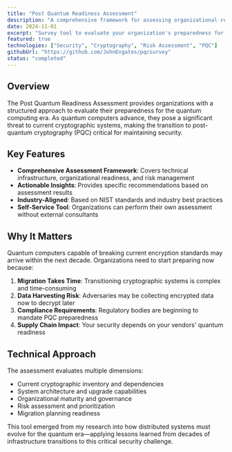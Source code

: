 ```yaml
---
title: "Post Quantum Readiness Assessment"
description: "A comprehensive framework for assessing organizational readiness for post-quantum cryptography migration"
date: 2024-11-01
excerpt: "Survey tool to evaluate your organization's preparedness for the quantum computing era and the necessary cryptographic transitions."
featured: true
technologies: ["Security", "Cryptography", "Risk Assessment", "PQC"]
githubUrl: "https://github.com/JohnEngates/pqcsurvey"
status: "completed"
---
```


## Overview

The Post Quantum Readiness Assessment provides organizations with a structured approach to evaluate their preparedness for the quantum computing era. As quantum computers advance, they pose a significant threat to current cryptographic systems, making the transition to post-quantum cryptography (PQC) critical for maintaining security.

## Key Features

- **Comprehensive Assessment Framework**: Covers technical infrastructure, organizational readiness, and risk management
- **Actionable Insights**: Provides specific recommendations based on assessment results
- **Industry-Aligned**: Based on NIST standards and industry best practices
- **Self-Service Tool**: Organizations can perform their own assessment without external consultants

## Why It Matters

Quantum computers capable of breaking current encryption standards may arrive within the next decade. Organizations need to start preparing now because:

1. **Migration Takes Time**: Transitioning cryptographic systems is complex and time-consuming
2. **Data Harvesting Risk**: Adversaries may be collecting encrypted data now to decrypt later
3. **Compliance Requirements**: Regulatory bodies are beginning to mandate PQC preparedness
4. **Supply Chain Impact**: Your security depends on your vendors' quantum readiness

## Technical Approach

The assessment evaluates multiple dimensions:

- Current cryptographic inventory and dependencies
- System architecture and upgrade capabilities
- Organizational maturity and governance
- Risk assessment and prioritization
- Migration planning readiness

This tool emerged from my research into how distributed systems must evolve for the quantum era—applying lessons learned from decades of infrastructure transitions to this critical security challenge.